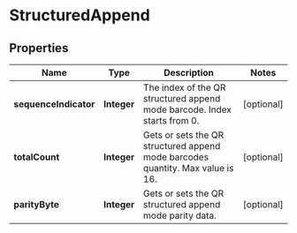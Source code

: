
# StructuredAppend

## Properties
Name | Type | Description | Notes
------------ | ------------- | ------------- | -------------
**sequenceIndicator** | **Integer** | The index of the QR structured append mode barcode. Index starts from 0. |  [optional]
**totalCount** | **Integer** | Gets or sets the QR structured append mode barcodes quantity. Max value is 16. |  [optional]
**parityByte** | **Integer** | Gets or sets the QR structured append mode parity data. |  [optional]



